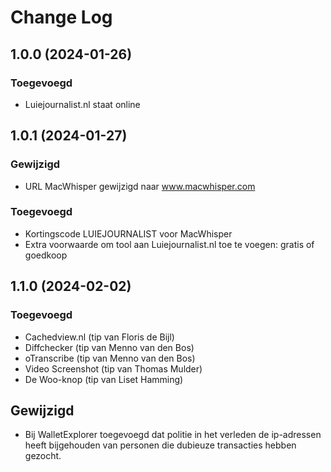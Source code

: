 # Change Log

## 1.0.0 (2024-01-26)

### Toegevoegd

- Luiejournalist.nl staat online

## 1.0.1 (2024-01-27)

### Gewijzigd

- URL MacWhisper gewijzigd naar www.macwhisper.com

### Toegevoegd

- Kortingscode LUIEJOURNALIST voor MacWhisper
- Extra voorwaarde om tool aan Luiejournalist.nl toe te voegen: gratis of goedkoop

## 1.1.0 (2024-02-02)

### Toegevoegd

- Cachedview.nl (tip van Floris de Bijl)
- Diffchecker (tip van Menno van den Bos)
- oTranscribe (tip van Menno van den Bos)
- Video Screenshot (tip van Thomas Mulder)
- De Woo-knop (tip van Liset Hamming)

## Gewijzigd

- Bij WalletExplorer toegevoegd dat politie in het verleden de ip-adressen heeft bijgehouden van personen die dubieuze transacties hebben gezocht.